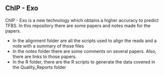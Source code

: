 
## ChIP - Exo

ChIP - Exo is a new technology which obtains a higher accuracy to predict TFBS. In this repository there are some papers and notes made for the papers.

+ In the alignment folder are all the scripts used to align the reads and a note with a summary of those files
+ In the notes folder there are some comments on several papers. Also, there are links to those papers.
+ In the R folder, there are the R scripts to generate the data covered in the Quality_Reports folder

